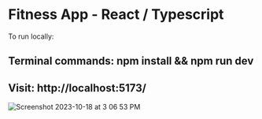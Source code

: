 #  Fitness App - React / Typescript  
 
 To run locally: 
 ## Terminal commands:  npm install &&  npm run dev 

 ## Visit: http://localhost:5173/ 


![Screenshot 2023-10-18 at 3 06 53 PM](https://github.com/ashish-augustine/gym-typescript-master/assets/2153396/4858316b-3bf2-47cc-87e1-7b0411d74e81)
